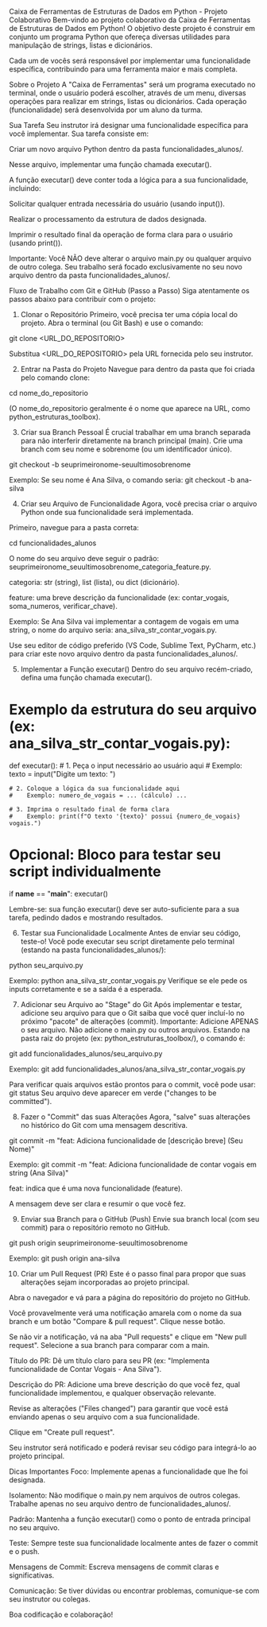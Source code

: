 Caixa de Ferramentas de Estruturas de Dados em Python - Projeto Colaborativo
Bem-vindo ao projeto colaborativo da Caixa de Ferramentas de Estruturas de Dados em Python! O objetivo deste projeto é construir em conjunto um programa Python que ofereça diversas utilidades para manipulação de strings, listas e dicionários.

Cada um de vocês será responsável por implementar uma funcionalidade específica, contribuindo para uma ferramenta maior e mais completa.

Sobre o Projeto
A "Caixa de Ferramentas" será um programa executado no terminal, onde o usuário poderá escolher, através de um menu, diversas operações para realizar em strings, listas ou dicionários. Cada operação (funcionalidade) será desenvolvida por um aluno da turma.

Sua Tarefa
Seu instrutor irá designar uma funcionalidade específica para você implementar. Sua tarefa consiste em:

Criar um novo arquivo Python dentro da pasta funcionalidades_alunos/.

Nesse arquivo, implementar uma função chamada executar().

A função executar() deve conter toda a lógica para a sua funcionalidade, incluindo:

Solicitar qualquer entrada necessária do usuário (usando input()).

Realizar o processamento da estrutura de dados designada.

Imprimir o resultado final da operação de forma clara para o usuário (usando print()).

Importante: Você NÃO deve alterar o arquivo main.py ou qualquer arquivo de outro colega. Seu trabalho será focado exclusivamente no seu novo arquivo dentro da pasta funcionalidades_alunos/.

Fluxo de Trabalho com Git e GitHub (Passo a Passo)
Siga atentamente os passos abaixo para contribuir com o projeto:

1. Clonar o Repositório
Primeiro, você precisa ter uma cópia local do projeto. Abra o terminal (ou Git Bash) e use o comando:

git clone <URL_DO_REPOSITORIO>

Substitua <URL_DO_REPOSITORIO> pela URL fornecida pelo seu instrutor.

2. Entrar na Pasta do Projeto
Navegue para dentro da pasta que foi criada pelo comando clone:

cd nome_do_repositorio

(O nome_do_repositorio geralmente é o nome que aparece na URL, como python_estruturas_toolbox).

3. Criar sua Branch Pessoal
É crucial trabalhar em uma branch separada para não interferir diretamente na branch principal (main). Crie uma branch com seu nome e sobrenome (ou um identificador único).

git checkout -b seuprimeironome-seuultimosobrenome

Exemplo: Se seu nome é Ana Silva, o comando seria:
git checkout -b ana-silva

4. Criar seu Arquivo de Funcionalidade
Agora, você precisa criar o arquivo Python onde sua funcionalidade será implementada.

Primeiro, navegue para a pasta correta:

cd funcionalidades_alunos

O nome do seu arquivo deve seguir o padrão: seuprimeironome_seuultimosobrenome_categoria_feature.py.

categoria: str (string), list (lista), ou dict (dicionário).

feature: uma breve descrição da funcionalidade (ex: contar_vogais, soma_numeros, verificar_chave).

Exemplo: Se Ana Silva vai implementar a contagem de vogais em uma string, o nome do arquivo seria: ana_silva_str_contar_vogais.py.

Use seu editor de código preferido (VS Code, Sublime Text, PyCharm, etc.) para criar este novo arquivo dentro da pasta funcionalidades_alunos/.

5. Implementar a Função executar()
Dentro do seu arquivo recém-criado, defina uma função chamada executar().

# Exemplo da estrutura do seu arquivo (ex: ana_silva_str_contar_vogais.py):

def executar():
    # 1. Peça o input necessário ao usuário aqui
    #    Exemplo: texto = input("Digite um texto: ")
    
    # 2. Coloque a lógica da sua funcionalidade aqui
    #    Exemplo: numero_de_vogais = ... (cálculo) ...
    
    # 3. Imprima o resultado final de forma clara
    #    Exemplo: print(f"O texto '{texto}' possui {numero_de_vogais} vogais.")

# Opcional: Bloco para testar seu script individualmente
if __name__ == "__main__":
    executar()

Lembre-se: sua função executar() deve ser auto-suficiente para a sua tarefa, pedindo dados e mostrando resultados.

6. Testar sua Funcionalidade Localmente
Antes de enviar seu código, teste-o! Você pode executar seu script diretamente pelo terminal (estando na pasta funcionalidades_alunos/):

python seu_arquivo.py

Exemplo: python ana_silva_str_contar_vogais.py
Verifique se ele pede os inputs corretamente e se a saída é a esperada.

7. Adicionar seu Arquivo ao "Stage" do Git
Após implementar e testar, adicione seu arquivo para que o Git saiba que você quer incluí-lo no próximo "pacote" de alterações (commit).
Importante: Adicione APENAS o seu arquivo. Não adicione o main.py ou outros arquivos.
Estando na pasta raiz do projeto (ex: python_estruturas_toolbox/), o comando é:

git add funcionalidades_alunos/seu_arquivo.py

Exemplo: git add funcionalidades_alunos/ana_silva_str_contar_vogais.py

Para verificar quais arquivos estão prontos para o commit, você pode usar:
git status
Seu arquivo deve aparecer em verde ("changes to be committed").

8. Fazer o "Commit" das suas Alterações
Agora, "salve" suas alterações no histórico do Git com uma mensagem descritiva.

git commit -m "feat: Adiciona funcionalidade de [descrição breve] (Seu Nome)"

Exemplo: git commit -m "feat: Adiciona funcionalidade de contar vogais em string (Ana Silva)"

feat: indica que é uma nova funcionalidade (feature).

A mensagem deve ser clara e resumir o que você fez.

9. Enviar sua Branch para o GitHub (Push)
Envie sua branch local (com seu commit) para o repositório remoto no GitHub.

git push origin seuprimeironome-seuultimosobrenome

Exemplo: git push origin ana-silva

10. Criar um Pull Request (PR)
Este é o passo final para propor que suas alterações sejam incorporadas ao projeto principal.

Abra o navegador e vá para a página do repositório do projeto no GitHub.

Você provavelmente verá uma notificação amarela com o nome da sua branch e um botão "Compare & pull request". Clique nesse botão.

Se não vir a notificação, vá na aba "Pull requests" e clique em "New pull request". Selecione a sua branch para comparar com a main.

Título do PR: Dê um título claro para seu PR (ex: "Implementa funcionalidade de Contar Vogais - Ana Silva").

Descrição do PR: Adicione uma breve descrição do que você fez, qual funcionalidade implementou, e qualquer observação relevante.

Revise as alterações ("Files changed") para garantir que você está enviando apenas o seu arquivo com a sua funcionalidade.

Clique em "Create pull request".

Seu instrutor será notificado e poderá revisar seu código para integrá-lo ao projeto principal.

Dicas Importantes
Foco: Implemente apenas a funcionalidade que lhe foi designada.

Isolamento: Não modifique o main.py nem arquivos de outros colegas. Trabalhe apenas no seu arquivo dentro de funcionalidades_alunos/.

Padrão: Mantenha a função executar() como o ponto de entrada principal no seu arquivo.

Teste: Sempre teste sua funcionalidade localmente antes de fazer o commit e o push.

Mensagens de Commit: Escreva mensagens de commit claras e significativas.

Comunicação: Se tiver dúvidas ou encontrar problemas, comunique-se com seu instrutor ou colegas.

Boa codificação e colaboração!